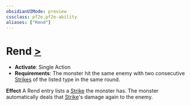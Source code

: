 ```yaml
---
obsidianUIMode: preview
cssclass: pf2e,pf2e-ability
aliases: ["Rend"]
---
```

# Rend [>](rules/core-rulebook/chapter-9-playing-the-game.md#Actions "Single Action")

- **Activate**: Single Action
- **Requirements**: The monster hit the same enemy with two consecutive [Strikes](rules/actions/strike.md) of the listed type in the same round.

**Effect** A Rend entry lists a [Strike](rules/actions/strike.md) the monster has. The monster automatically deals that [Strike](rules/actions/strike.md)'s damage again to the enemy.